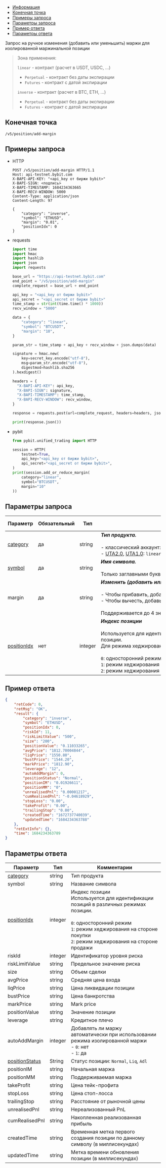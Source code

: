 - [Информация](#информация)
- [Конечная точка](#конечная-точка)
- [Примеры запроса](#примеры-запроса)
- [Параметры запроса](#параметры-запроса)
- [Пример ответа](#пример-ответа)
- [Параметры ответа](#параметры-ответа)

<a id="информация"></a>

Запрос на ручное изменения (добавить или уменьшить) маржи для изолированной маржинальной позиции

>Зона применения:  
>
>`linear` - контракт (расчет в USDT, USDC, ...)
>
> - `Perpetual` - контракт без даты экспирации
> - `Futures` - контракт с датой экспирации
>
>`inverse` - контракт (расчет в BTC, ETH, ...)
>
> - `Perpetual` - контракт без даты экспирации
> - `Futures` - контракт с датой экспирации

<a id="конечная-точка"></a>

## Конечная точка

`/v5/position/add-margin`

<a id="примеры-запроса"></a>

## Примеры запроса

- HTTP

  ```http
  POST /v5/position/add-margin HTTP/1.1
  Host: api-testnet.bybit.com
  X-BAPI-API-KEY: "<api_key от биржи bybit>"
  X-BAPI-SIGN: <подпись>
  X-BAPI-TIMESTAMP: 1684234363665
  X-BAPI-RECV-WINDOW: 5000
  Content-Type: application/json
  Content-Length: 97
  
  {
      "category": "inverse",
      "symbol": "ETHUSD",
      "margin": "0.01",
      "positionIdx": 0
  }
  ```

- requests

  ```python
  import time
  import hmac
  import hashlib
  import json
  import requests

  base_url = "https://api-testnet.bybit.com"
  end_point = "/v5/position/add-margin"
  complete_request = base_url + end_point

  api_key = "<api_key от биржи bybit>"
  api_secret = "<api_secret от биржи bybit>"
  time_stamp = str(int(time.time() * 1000))
  recv_window = "5000"

  data = {
      "category": "linear",
      "symbol": "BTCUSDT",
      "margin": "10",
  }

  param_str = time_stamp + api_key + recv_window + json.dumps(data)
  
  signature = hmac.new(
      key=secret_key.encode("utf-8"),
      msg=param_str.encode("utf-8"),
      digestmod=hashlib.sha256
  ).hexdigest()
  
  headers = {
    "X-BAPI-API-KEY": api_key,
    "X-BAPI-SIGN": signature,
    "X-BAPI-TIMESTAMP": time_stamp,
    "X-BAPI-RECV-WINDOW": recv_window,
  }

  response = requests.post(url=complete_request, headers=headers, json=data, timeout=10)

  print(response.json())
  ```

- pybit

  ```python
  from pybit.unified_trading import HTTP
  
  session = HTTP(
      testnet=True,
      api_key="<api_key от биржи bybit>",
      api_secret="<api_secret от биржи bybit>",
  )
  print(session.add_or_reduce_margin(
      category="linear",
      symbol="BTCUSDT",
      margin="10"
  ))
  ```

<a id="параметры-запроса"></a>

## Параметры запроса

|Параметр  	                  |Обязательный	 |Тип  	  |Комментарии &nbsp;&nbsp;&nbsp;&nbsp;&nbsp;&nbsp;&nbsp;&nbsp;&nbsp;&nbsp;&nbsp;&nbsp;&nbsp;&nbsp;&nbsp;&nbsp;&nbsp;&nbsp;&nbsp;&nbsp;&nbsp;&nbsp;&nbsp;&nbsp;&nbsp;&nbsp;&nbsp;&nbsp;&nbsp;&nbsp;&nbsp;&nbsp;&nbsp;&nbsp;&nbsp;&nbsp;&nbsp;&nbsp;&nbsp;&nbsp;&nbsp;&nbsp;&nbsp;&nbsp;&nbsp;&nbsp;&nbsp;&nbsp;&nbsp;&nbsp;&nbsp;&nbsp;&nbsp;&nbsp;&nbsp;&nbsp;&nbsp;&nbsp;&nbsp;&nbsp;&nbsp;&nbsp;&nbsp;&nbsp;&nbsp;&nbsp;&nbsp;&nbsp;&nbsp;&nbsp;&nbsp;&nbsp;&nbsp;&nbsp;&nbsp;&nbsp;&nbsp;&nbsp;&nbsp;&nbsp;&nbsp;&nbsp;&nbsp;&nbsp;&nbsp;&nbsp;&nbsp;&nbsp;&nbsp;&nbsp;&nbsp;&nbsp;&nbsp;&nbsp;&nbsp;&nbsp;&nbsp;&nbsp;&nbsp;&nbsp;&nbsp;&nbsp;&nbsp;&nbsp;&nbsp;&nbsp;&nbsp;&nbsp;&nbsp;&nbsp;&nbsp;&nbsp;&nbsp;&nbsp;&nbsp;&nbsp;&nbsp;&nbsp;&nbsp;&nbsp;&nbsp;&nbsp;&nbsp;&nbsp;&nbsp;&nbsp;&nbsp;&nbsp;&nbsp;&nbsp;&nbsp;&nbsp;&nbsp;&nbsp;               |По умолчанию|
|-----------------------------|------------|----------|---------------------------|------------|
|[category](<../19.Определения значений в запросах и ответах.md#category>)	|да           |string    |***Тип продукта.***<br><br>- классический аккаунт: `linear`, `inverse`<br>- [UTA2.0](<../13.Различные режимы аккаунтов.md#единый-торговый-аккаунт-2.0>), [UTA1.0](<../13.Различные режимы аккаунтов.md#единый-торговый-аккаунт-1.0>): `linear`, `inverse`  |-   |
|[symbol](<../19.Определения значений в запросах и ответах.md#symbol>)	    |да            |string    |***Имя символа.***<br><br>Только заглавными буквами |-   |
|margin                     |да  |string     |***Изменить (добавить или уменьшить) маржу.***<br><br>- Чтобы прибавить, добавьте `"10"`<br>- Чтобы вычесть, добавьте `"-10"`<br><br>Поддерживается до 4 знаков после запятой.       |-   |
|[positionIdx](<../19.Определения значений в запросах и ответах.md#positionIdx>)                      |нет  |integer     |***Индекс позиции***<br><br>Используется для идентификации позиций в различных режимах позиции.<br>Для режима хеджирования этот параметр обязателен.<br><br>`0`: односторонний режим<br>`1`: режим хеджирования на стороне покупки<br>`2`: режим хеджирования на стороне продажи       |-   |

<a id="пример-ответа"></a>

## Пример ответа

```json
{
    "retCode": 0,
    "retMsg": "OK",
    "result": {
        "category": "inverse",
        "symbol": "ETHUSD",
        "positionIdx": 0,
        "riskId": 11,
        "riskLimitValue": "500",
        "size": "200",
        "positionValue": "0.11033265",
        "avgPrice": "1812.70004844",
        "liqPrice": "1550.80",
        "bustPrice": "1544.20",
        "markPrice": "1812.90",
        "leverage": "12",
        "autoAddMargin": 0,
        "positionStatus": "Normal",
        "positionIM": "0.01926611",
        "positionMM": "0",
        "unrealisedPnl": "0.00001217",
        "cumRealisedPnl": "-0.04618929",
        "stopLoss": "0.00",
        "takeProfit": "0.00",
        "trailingStop": "0.00",
        "createdTime": "1672737740039",
        "updatedTime": "1684234363788"
    },
    "retExtInfo": {},
    "time": 1684234363789
}
```

<a id="параметры-ответа"></a>

## Параметры ответа

|Параметр  |Тип       |Комментарии                                             |
|----------|----------|--------------------------------------------------------|
|[category](<../19.Определения значений в запросах и ответах.md#category>)        |string    |Тип продукта|
|symbol          |string    |Название символа|
|[positionIdx](<../19.Определения значений в запросах и ответах.md#positionIdx>)   |integer      |Индекс позиции<br>Используется для идентификации позиций в различных режимах позиции.<br><br>`0`: односторонний режим<br>`1`: режим хеджирования на стороне покупки<br>`2`: режим хеджирования на стороне продажи  |
|riskId   |integer      |Идентификатор уровня риска                                             |
|riskLimitValue   |string      |Предельное значение риска                                             |
|size   |string      |Объем сделки                                             |
|avgPrice   |string      |Средняя цена входа                                             |
|liqPrice   |string      |Цена ликвидации позиции                                             |
|bustPrice   |string      |Цена банкротства                                             |
|markPrice   |string      |Mark price                                             |
|positionValue   |string      |Значение позиции                                             |
|leverage   |string      |Кредитное плечо                                             |
|autoAddMargin   |integer      |Добавлять ли маржу автоматически при использовании режима изолированной маржи<br>- `0`: нет<br>- `1`: да                                             |
|[positionStatus](<../19.Определения значений в запросах и ответах.md#positionStatus>)   |String      |Статус позиции: `Normal`, `Liq`, `Adl`    |
|positionIM   |string      |Начальная маржа                                             |
|positionMM   |string      |Поддерживаемая маржа                                             |
|takeProfit      |string    |Цена тейк-профита|
|stopLoss        |string    |Цена стоп-лосса|
|trailingStop   |string      |Расстояние от рыночной цены                                             |
|unrealisedPnl   |string      |Нереализованный PnL                                             |
|cumRealisedPnl   |string      |Накопленная реализованная прибыль                                             |
|createdTime   |string      |Временная метка первого создания позиции по данному символу (в миллисекундах)                             |
|updatedTime   |string      |Метка времени обновления позиции (в миллисекундах)                                               |
